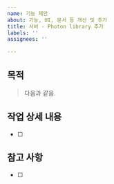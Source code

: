 ```yaml
---
name: 기능 제안
about: 기능, UI, 문서 등 개선 및 추가
title: 서버 - Photon library 추가
labels: ''
assignees: ''

---
```


## 목적
> 다음과 같음.
## 작업 상세 내용
- [ ]
## 참고 사항
- [ ]

